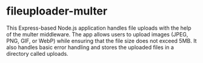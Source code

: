 # fileuploader-multer
This Express-based Node.js application handles file uploads with the help of the multer middleware. The app allows users to upload images (JPEG, PNG, GIF, or WebP) while ensuring that the file size does not exceed 5MB. It also handles basic error handling and stores the uploaded files in a directory called uploads.
